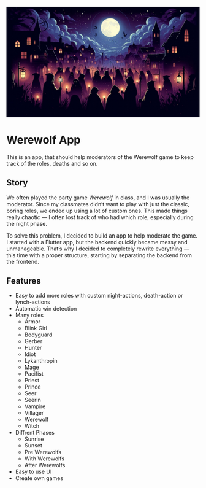 ![Werewolf Game Header](./git-assets/werewolf.jpg)
# Werewolf App
This is an app, that should help moderators of the Werewolf game to keep track of the roles, deaths and so on.
## Story
We often played the party game *Werewolf* in class, and I was usually the moderator. Since my classmates didn’t want to play with just the classic, boring roles, we ended up using a lot of custom ones. This made things really chaotic — I often lost track of who had which role, especially during the night phase.

To solve this problem, I decided to build an app to help moderate the game. I started with a Flutter app, but the backend quickly became messy and unmanageable. That’s why I decided to completely rewrite everything — this time with a proper structure, starting by separating the backend from the frontend.
## Features
- Easy to add more roles with custom night-actions, death-action or lynch-actions
- Automatic win detection
- Many roles
    - Armor
    - Blink Girl
    - Bodyguard
    - Gerber
    - Hunter
    - Idiot
    - Lykanthropin
    - Mage
    - Pacifist
    - Priest
    - Prince
    - Seer
    - Seerin
    - Vampire
    - Villager
    - Werewolf
    - Witch
- Diffrent Phases
    - Sunrise
    - Sunset
    - Pre Werewolfs
    - With Werewolfs
    - After Werewolfs
- Easy to use UI
- Create own games
